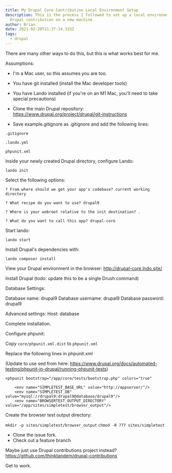 ```yaml
---
title: My Drupal Core Contribution Local Environment Setup
description: This is the process I followed to set up a local environment for
  Drupal contribution on a new machine.
author: Brian
date: 2021-02-20T21:37:14.333Z
tags:
  - drupal
---
```

There are many other ways to do this, but this is what works best for me.

Assumptions:
* I'm a Mac user, so this assumes you are too.
* You have git installed (install the Mac developer tools)
* You have Lando installed (if you're on an M1 Mac, you'll need to take special precautions)

* Clone the main Drupal repository: https://www.drupal.org/project/drupal/git-instructions
* Save example.gitignore as .gitignore and add the following lines:

`.gitignore`

`.lando.yml`

`phpunit.xml`

Inside your newly created Drupal directory, configure Lando:

`lando init`

Select the following options:

`? From where should we get your app's codebase? current working directory`

`? What recipe do you want to use? drupal9`

`? Where is your webroot relative to the init destination? .`

`? What do you want to call this app? drupal-core`

Start lando:

`lando start`

Install Drupal's dependencies with:

`lando composer install`

View your Drupal environment in the browser: http://drupal-core.lndo.site/

Install Drupal (todo: update this to be a single Drush command)

Database Settings:

Database name: drupal9
Database username: drupal9
Database password: drupal9

Advanced settings:
Host: database

Complete installation.

Configure phpunit:

Copy `core/phpunit.xml.dist` to `phpunit.xml`

Replace the following lines in phpunit.xml

(Update to use sed from here: https://www.drupal.org/docs/automated-testing/phpunit-in-drupal/running-phpunit-tests)

`<phpunit bootstrap="/app/core/tests/bootstrap.php" colors="true"`

```
    <env name="SIMPLETEST_BASE_URL" value="http://appserver/"/>
    <env name="SIMPLETEST_DB" value="mysql://drupal9:drupal9@database/drupal9"/>
    <env name="BROWSERTEST_OUTPUT_DIRECTORY" value="/app/sites/simpletest/browser_output"/>
```

Create the browser test output directory:

`mkdir -p sites/simpletest/browser_output`
`chmod -R 777 sites/simpletest`

* Clone the issue fork.
* Check out a feature branch

Maybe just use Drupal contributions project instead? https://github.com/thinktandem/drupal-contributions


Get to work.